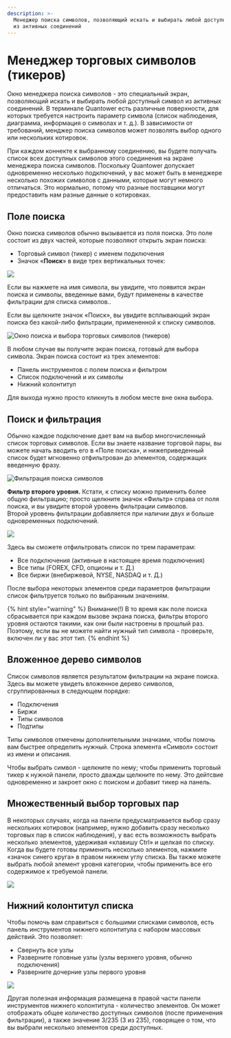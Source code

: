 ```yaml
---
description: >-
  Менеджер поиска символов, позволяющий искать и выбирать любой доступный символ
  из активных соединений
---
```


# Менеджер торговых символов \(тикеров\)

Окно менеджера поиска символов - это специальный экран, позволяющий искать и выбирать любой доступный символ из активных соединений. В терминале Quantower есть различные поверхности, для которых требуется настроить параметр символа \(список наблюдения, диаграмма, информация о символах и т. д.\). В зависимости от требований, менджер поиска символов может позволять выбор одного или нескольких котировок.

При каждом коннекте к выбранному соединению, вы будете получать список всех доступных символов этого соединения на экране менеджера поиска символов. Поскольку Quantower допускает одновременно несколько подключений, у вас может быть в менеджере несколько похожих символов с данными, которые могут немного отличаться. Это нормально, потому что разные поставщики могут предоставить нам разные данные о котировках.

## Поле поиска

Окно поиска символов обычно вызывается из поля поиска. Это поле состоит из двух частей, которые позволяют открыть экран поиска:

* Торговый символ \(тикер\) с именем подключения
* Значок «**Поиск**» в виде трех вертикальных точек:

![](../.gitbook/assets/pole-poisk-simvolov.png)

Если вы нажмете на имя символа, вы увидите, что появится экран поиска и символы, введенные вами, будут применены в качестве фильтрации для списка символов..

Если вы щелкните значок «Поиск», вы увидите всплывающий экран поиска без какой-либо фильтрации, примененной к списку символов.

![&#x41E;&#x43A;&#x43D;&#x43E; &#x43F;&#x43E;&#x438;&#x441;&#x43A;&#x430; &#x438; &#x432;&#x44B;&#x431;&#x43E;&#x440;&#x430; &#x442;&#x43E;&#x440;&#x433;&#x43E;&#x432;&#x44B;&#x445; &#x441;&#x438;&#x43C;&#x432;&#x43E;&#x43B;&#x43E;&#x432; \(&#x442;&#x438;&#x43A;&#x435;&#x440;&#x43E;&#x432;\)](../.gitbook/assets/symbol-lookup-screen.png)

В любом случае вы получите экран поиска, готовый для выбора символа. Экран поиска состоит из трех элементов:

* Панель инструментов с полем поиска и фильтром
* Список подключений и их символы
* Нижний колонтитул

Для выхода нужно просто кликнуть в любом месте вне окна выбора.

## Поиск и фильтрация

Обычно каждое подключение дает вам на выбор многочисленный список торговых символов. Если вы знаете название торговой пары, вы можете начать вводить его в «Поле поиска», и нижеприведенный список будет мгновенно отфильтрован до элементов, содержащих введенную фразу.

![&#x424;&#x438;&#x43B;&#x44C;&#x442;&#x440;&#x430;&#x446;&#x438;&#x44F; &#x43F;&#x43E;&#x438;&#x441;&#x43A;&#x430; &#x441;&#x438;&#x43C;&#x432;&#x43E;&#x43B;&#x43E;&#x432;](../.gitbook/assets/lookupfiltered.png)

**Фильтр второго уровня.** Кстати, к списку можно применить более общую фильтрацию; просто щелкните значок «Фильтр» справа от поля поиска, и вы увидите второй уровень фильтрации символов.   
Второй уровень фильтрации добавляется при наличии двух и больше одновременных подключений.

![](../.gitbook/assets/filtr-vtorogo-urovnya.png)

Здесь вы сможете отфильтровать список по трем параметрам:

* Все подключения \(активные в настоящее время подключения\)
* Все типы \(FOREX, CFD, опционы и т. Д.\)
* Все биржи \(внебиржевой, NYSE, NASDAQ и т. Д.\)

После выбора некоторых элементов среди параметров фильтрации список фильтруется только по выбранным значениям.

{% hint style="warning" %}
Внимание\(!\) В то время как поле поиска сбрасывается при каждом вызове экрана поиска, фильтры второго уровня остаются такими, как они были настроены в прошлый раз. Поэтому, если вы не можете найти нужный тип символа - проверьте, включен ли у вас этот тип.
{% endhint %}

## Вложенное дерево символов

Список символов является результатом фильтрации на экране поиска. Здесь вы можете увидеть вложенное дерево символов, сгруппированных в следующем порядке:

* Подключения
* Биржи
* Типы символов
* Подтипы

Типы символов отмечены дополнительными значками, чтобы помочь вам быстрее определить нужный. Строка элемента «Символ» состоит из имени и описания.

Чтобы выбрать символ - щелкните по нему; чтобы применить торговый тикер к нужной панели, просто дважды щелкните по нему. Это дейтсвие одновременно и закроет окно с поиском и добавит тикер на панель.

## Множественный выбор торговых пар

В некоторых случаях, когда на панели предусматривается выбор сразу нескольких котировок \(например, нужно добавить сразу несколько торговых пар в список наблюдения\), у вас есть возможность выбрать несколько элементов, удерживая «клавишу Ctrl» и щелкая по списку. Когда вы будете готовы применить несколько элементов, нажмите «значок синего круга» в правом нижнем углу списка. Вы также можете выбрать любой элемент уровня категории, чтобы применить все его содержимое к требуемой панели.

![](../.gitbook/assets/vybor-neskolkikh-par-gif.gif)

## Нижний колонтитул списка

 Чтобы помочь вам справиться с большими списками символов, есть панель инструментов нижнего колонтитула с набором массовых действий. Это позволяет:

* Свернуть все узлы
* Разверните головные узлы \(узлы верхнего уровня, обычно подключения\)
* Разверните дочерние узлы первого уровня

![](../.gitbook/assets/uzly-torgovye-pary.gif)

Другая полезная информация размещена в правой части панели инструментов нижнего колонтитула - количество элементов. Он может отображать общее количество доступных символов \(после применения фильтрации\), а также значение 3/235 \(3 из 235\), говорящее о том, что вы выбрали несколько элементов среди доступных.

